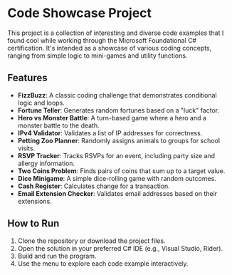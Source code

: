 # Code Showcase Project

This project is a collection of interesting and diverse code examples that I found cool while working through the Microsoft Foundational C# certification.
It's intended as a showcase of various coding concepts, ranging from simple logic to mini-games and utility functions.

## Features

- **FizzBuzz**: A classic coding challenge that demonstrates conditional logic and loops.
- **Fortune Teller**: Generates random fortunes based on a "luck" factor.
- **Hero vs Monster Battle**: A turn-based game where a hero and a monster battle to the death.
- **IPv4 Validator**: Validates a list of IP addresses for correctness.
- **Petting Zoo Planner**: Randomly assigns animals to groups for school visits.
- **RSVP Tracker**: Tracks RSVPs for an event, including party size and allergy information.
- **Two Coins Problem**: Finds pairs of coins that sum up to a target value.
- **Dice Minigame**: A simple dice-rolling game with random outcomes.
- **Cash Register**: Calculates change for a transaction.
- **Email Extension Checker**: Validates email addresses based on their extensions.

## How to Run

1. Clone the repository or download the project files.
2. Open the solution in your preferred C# IDE (e.g., Visual Studio, Rider).
3. Build and run the program.
4. Use the menu to explore each code example interactively.
